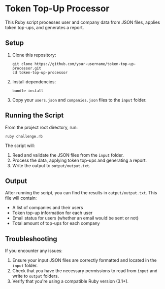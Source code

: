 # Token Top-Up Processor

This Ruby script processes user and company data from JSON files, applies token top-ups, and generates a report.

## Setup

1. Clone this repository:
   ```
   git clone https://github.com/your-username/token-top-up-processor.git
   cd token-top-up-processor
   ```

2. Install dependencies:
   ```
   bundle install
   ```

3. Copy your `users.json` and `companies.json` files to the `input` folder.

## Running the Script

From the project root directory, run:

```
ruby challenge.rb
```

The script will:
1. Read and validate the JSON files from the `input` folder.
2. Process the data, applying token top-ups and generating a report.
3. Write the output to `output/output.txt`.

## Output

After running the script, you can find the results in `output/output.txt`. This file will contain:
- A list of companies and their users
- Token top-up information for each user
- Email status for users (whether an email would be sent or not)
- Total amount of top-ups for each company

## Troubleshooting

If you encounter any issues:
1. Ensure your input JSON files are correctly formatted and located in the `input` folder.
2. Check that you have the necessary permissions to read from `input` and write to `output` folders.
3. Verify that you're using a compatible Ruby version (3.1+).
